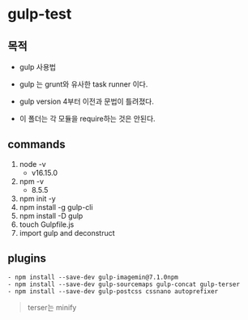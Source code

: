 gulp-test
=========

## 목적

- gulp 사용법
- gulp 는 grunt와 유사한 task runner 이다.
- gulp version 4부터 이전과 문법이 틀려졌다.

- 이 폴더는 각 모듈을 require하는 것은 안된다.

## commands

1. node -v
    - v16.15.0
2. npm -v
    - 8.5.5
3. npm init -y
4. npm install -g gulp-cli
5. npm install -D gulp
6. touch Gulpfile.js
7. import gulp and deconstruct

## plugins

    - npm install --save-dev gulp-imagemin@7.1.0npm 
    - npm install --save-dev gulp-sourcemaps gulp-concat gulp-terser
    - npm install --save-dev gulp-postcss cssnano autoprefixer
> terser는 minify



